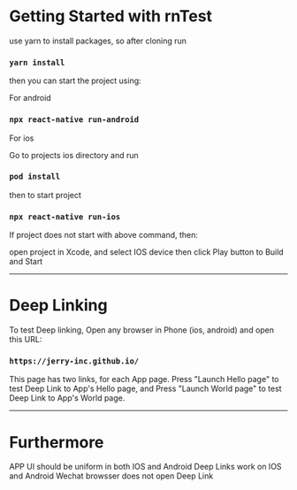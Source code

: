 # Getting Started with rnTest

use yarn to install packages, so after cloning run

### `yarn install`

then you can start the project using:

For android

### `npx react-native run-android`

For ios

Go to projects ios directory and run

### `pod install`

then to start project

### `npx react-native run-ios`

If project does not start with above command, then:

open project in Xcode, and select IOS device then click Play button to Build and Start

---------------------------------

# Deep Linking

To test Deep linking, Open any browser in Phone (ios, android) and open this URL:

### `https://jerry-inc.github.io/`

This page has two links, for each App page. Press "Launch Hello page" to test Deep Link to App's Hello page, and Press "Launch World page" to test Deep Link to App's World page.

--------------------------------

# Furthermore

APP UI should be uniform in both IOS and Android
Deep Links work on IOS and Android
Wechat browsser does not open Deep Link
